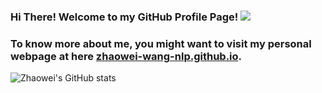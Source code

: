 ### Hi There! Welcome to my GitHub Profile Page! ![](https://komarev.com/ghpvc/?username=zhaowei-wang-nlp&&color=blueviolet)
### To know more about me, you might want to visit my personal webpage at here [zhaowei-wang-nlp.github.io](https://zhaowei-wang-nlp.github.io/).
![Zhaowei's GitHub stats](https://github-readme-stats-git-masterorgs-github-readme-stats-team.vercel.app/api?username=zhaowei-wang-nlp&count_private=true&include_orgs=true&show_icons=true&theme=buefy&locale=en)
